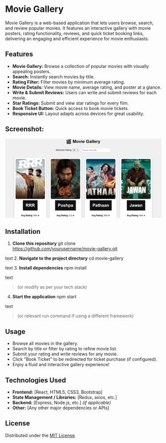 # Movie Gallery

Movie Gallery is a web-based application that lets users browse, search, and review popular movies. It features an interactive gallery with movie posters, rating functionality, reviews, and quick ticket booking links, delivering an engaging and efficient experience for movie enthusiasts.

## Features

- **Movie Gallery:** Browse a collection of popular movies with visually appealing posters.
- **Search:** Instantly search movies by title.
- **Rating Filter:** Filter movies by minimum average rating.
- **Movie Details:** View movie name, average rating, and poster at a glance.
- **Write & Submit Reviews:** Users can write and submit reviews for each movie.
- **Star Ratings:** Submit and view star ratings for every film.
- **Book Ticket Button:** Quick access to book movie tickets.
- **Responsive UI:** Layout adapts across devices for great usability.

## Screenshot:

![1](https://github.com/RaviSankar-Dev/Movies_Gallery_Review_Rating/blob/b760b652b681235342bc4a31582727342123aba9/movies%20and%20gallery.png)

## Installation

1. **Clone this repository**
git clone https://github.com/yourusername/movie-gallery.git

text
2. **Navigate to the project directory**
cd movie-gallery

text
3. **Install dependencies**
npm install

text
> (or modify as per your tech stack)
4. **Start the application**
npm start

text
> (or relevant run command if using a different framework)

## Usage

- Browse all movies in the gallery.
- Search by title or filter by rating to refine movie list.
- Submit your rating and write reviews for any movie.
- Click "Book Ticket" to be redirected for ticket purchase (if configured).
- Enjoy a fluid and interactive gallery experience!

## Technologies Used

- **Frontend:** [React, HTML5, CSS3, Bootstrap]
- **State Management / Libraries:** [Redux, axios, etc.]
- **Backend:** [Express, Node.js, etc.] *(if applicable)*
- **Other:** [Any other major dependencies or APIs]

## License

Distributed under the [MIT License](LICENSE).
